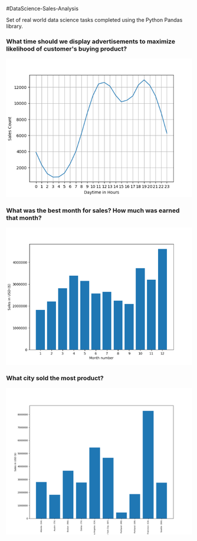 #DataScience-Sales-Analysis

Set of real world data science tasks completed using the Python Pandas library.

### What time should we display advertisements to maximize likelihood of customer's buying product?
![](./Images/BestSalesPerDaytime.png)

### What was the best month for sales? How much was earned that month?
![](./Images/SalesPerMonth.png)

### What city sold the most product?
![](./Images/SalesPerCity.png)
